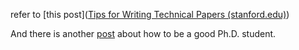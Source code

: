 refer to [this post]([Tips for Writing Technical Papers (stanford.edu)](https://cs.stanford.edu/people/widom/paper-writing.html))

And there is another [post](http://karpathy.github.io/2016/09/07/phd/) about how to be a good Ph.D. student.

